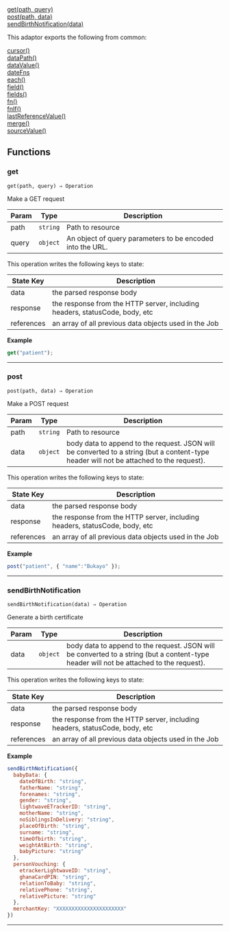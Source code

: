 <dl>
<dt>
    <a href="#get">get(path, query)</a></dt>
<dt>
    <a href="#post">post(path, data)</a></dt>
<dt>
    <a href="#sendbirthnotification">sendBirthNotification(data)</a></dt>
</dl>


This adaptor exports the following from common:
<dl>
<dt>
    <a href="/adaptors/packages/common-docs#cursor">cursor()</a>
</dt>
<dt>
    <a href="/adaptors/packages/common-docs#datapath">dataPath()</a>
</dt>
<dt>
    <a href="/adaptors/packages/common-docs#datavalue">dataValue()</a>
</dt>
<dt>
    <a href="/adaptors/packages/common-docs#datefns">dateFns</a>
</dt>
<dt>
    <a href="/adaptors/packages/common-docs#each">each()</a>
</dt>
<dt>
    <a href="/adaptors/packages/common-docs#field">field()</a>
</dt>
<dt>
    <a href="/adaptors/packages/common-docs#fields">fields()</a>
</dt>
<dt>
    <a href="/adaptors/packages/common-docs#fn">fn()</a>
</dt>
<dt>
    <a href="/adaptors/packages/common-docs#fnif">fnIf()</a>
</dt>
<dt>
    <a href="/adaptors/packages/common-docs#lastreferencevalue">lastReferenceValue()</a>
</dt>
<dt>
    <a href="/adaptors/packages/common-docs#merge">merge()</a>
</dt>
<dt>
    <a href="/adaptors/packages/common-docs#sourcevalue">sourceValue()</a>
</dt></dl>

## Functions
### get

<p><code>get(path, query) ⇒ Operation</code></p>

Make a GET request


| Param | Type | Description |
| --- | --- | --- |
| path | <code>string</code> | Path to resource |
| query | <code>object</code> | An object of query parameters to be encoded into the URL. |

This operation writes the following keys to state:

| State Key | Description |
| --- | --- |
| data | the parsed response body |
| response | the response from the HTTP server, including headers, statusCode, body, etc |
| references | an array of all previous data objects used in the Job |
**Example**
```js
get("patient");
```

* * *

### post

<p><code>post(path, data) ⇒ Operation</code></p>

Make a POST request


| Param | Type | Description |
| --- | --- | --- |
| path | <code>string</code> | Path to resource |
| data | <code>object</code> | body data to append to the request. JSON will be converted to a string (but a content-type header will not be attached to the request). |

This operation writes the following keys to state:

| State Key | Description |
| --- | --- |
| data | the parsed response body |
| response | the response from the HTTP server, including headers, statusCode, body, etc |
| references | an array of all previous data objects used in the Job |
**Example**
```js
post("patient", { "name":"Bukayo" });
```

* * *

### sendBirthNotification

<p><code>sendBirthNotification(data) ⇒ Operation</code></p>

Generate a birth certificate


| Param | Type | Description |
| --- | --- | --- |
| data | <code>object</code> | body data to append to the request. JSON will be converted to a string (but a content-type header will not be attached to the request). |

This operation writes the following keys to state:

| State Key | Description |
| --- | --- |
| data | the parsed response body |
| response | the response from the HTTP server, including headers, statusCode, body, etc |
| references | an array of all previous data objects used in the Job |
**Example**
```js
sendBirthNotification({
  babyData: {
    dateOfBirth: "string",
    fatherName: "string",
    forenames: "string",
    gender: "string",
    lightwaveETrackerID: "string",
    motherName: "string",
    noSiblingsInDelivery: "string",
    placeOfBirth: "string",
    surname: "string",
    timeOfbirth: "string",
    weightAtBirth: "string",
    babyPicture: "string"
  },
  personVouching: {
    etrackerLightwaveID: "string",
    ghanaCardPIN: "string",
    relationToBaby: "string",
    relativePhone: "string",
    relativePicture: "string"
  },
  merchantKey: "XXXXXXXXXXXXXXXXXXXXXX"
})
```

* * *


